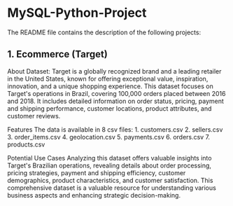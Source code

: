 # MySQL-Python-Project
The README file contains the description of the following projects:

## 1. Ecommerce (Target)

About Dataset:
 Target is a globally recognized brand and a leading retailer in the United States, known for offering exceptional value, inspiration, innovation, and a unique shopping experience.
 This dataset focuses on Target's operations in Brazil, covering 100,000 orders placed between 2016 and 2018. It includes detailed information on order status, pricing, payment and shipping performance, customer 
 locations, product attributes, and customer reviews.

Features
 The data is available in 8 csv files:
    1.	customers.csv
    2. 	sellers.csv
    3.	order_items.csv
    4.	geolocation.csv
    5.	payments.csv
    6.	orders.csv
    7.	products.csv

Potential Use Cases
 Analyzing this dataset offers valuable insights into Target's Brazilian operations, revealing details about order processing, pricing strategies, payment and shipping efficiency, customer demographics, product 
 characteristics, and customer satisfaction. This comprehensive dataset is a valuable resource for understanding various business aspects and enhancing strategic decision-making.
